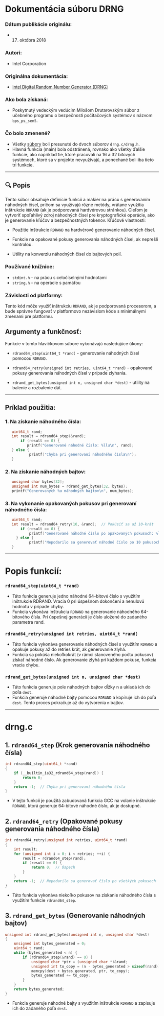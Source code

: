 # Dokumentácia súboru DRNG

### Dátum publikácie originálu:
- 17. októbra 2018
### Autori:
- Intel Corporation
### Originálna dokumentácia:
- [Intel Digital Random Number Generator (DRNG)](https://www.intel.com/content/dam/develop/external/us/en/documents/drng-software-implementation-guide-2-1-185467.pd)
### Ako bola získaná:
- Poskytnutý vedeckým vedúcim Milošom Drutarovským súbor z učebného programu o bezpečnosti počítačových systémov s názvom `bps_ps_sem5`.

### Čo bolo zmenené?

- Všetky [súbory](https://github.com/WilhelmWin/ECC-code/tree/master/2.0/Source/Drng)
  boli presunuté do dvoch súborov `drng.c/drng.h`.
- Hlavná funkcia (main) bola odstránená, rovnako ako všetky ďalšie funkcie, ako napríklad tie, ktoré pracovali na 16 a 32 bitových systémoch, ktoré sa v projekte nevyužívajú, a ponechané boli iba tieto tri funkcie.
---
## 🔍  Popis

Tento súbor obsahuje definície funkcií a makier na prácu s generovaním náhodných čísel, pričom sa využívajú rôzne metódy, vrátane využitia inštrukcie `RDRAND` (ak je podporovaná hardvérovou stránkou). Cieľom je vytvoriť spoľahlivý zdroj náhodných čísel pre kryptografické operácie, ako je generovanie kľúčov a bezpečnostných tokenov.
Kľúčové vlastnosti:

- Použitie inštrukcie `RDRAND` na hardvérové generovanie náhodných čísel.

- Funkcie na opakované pokusy generovania náhodných čísel, ak neprešli kontrolou.

- Utility na konverziu náhodných čísel do bajtových polí.

### Používané knižnice:

- `stdint.h` - na prácu s celočíselnými hodnotami
- `string.h` - na operácie s pamäťou

### Závislosti od platformy:

Tento kód môže využiť inštrukciu `RDRAND`, ak je podporovaná procesorom, a bude správne fungovať v platformovo nezávislom kóde s minimálnymi zmenami pre platformu.

## Argumenty a funkčnosť:

Funkcie v tomto hlavičkovom súbore vykonávajú nasledujúce úkony:
- `rdrand64_step(uint64_t *rand)` - generovanie náhodných čísel pomocou `RDRAND`.

- `rdrand64_retry(unsigned int retries, uint64_t *rand)` - opakované pokusy generovania náhodných čísel v prípade zlyhania.

- `rdrand_get_bytes(unsigned int n, unsigned char *dest)` - utility na balenie a rozbalenie dát.

---
## Príklad použitia:
### 1. Na získanie náhodného čísla:
```c
   uint64_t rand;
   int result = rdrand64_step(&rand);
       if (result == 0) {
          printf("Generované náhodné číslo: %llu\n", rand);
   } else {
           printf("Chyba pri generovaní náhodného čísla\n");
   }
```
### 2. Na získanie náhodných bajtov:
```c
   unsigned char bytes[32];
   unsigned int num_bytes = rdrand_get_bytes(32, bytes);
   printf("Generovaných %u náhodných bajtov\n", num_bytes);
```
### 3. Na vykonanie opakovaných pokusov pri generovaní náhodného čísla:
```c
   uint64_t rand;
   int result = rdrand64_retry(10, &rand);  // Pokúsiť sa až 10-krát
       if (result == 0) {
           printf("Generované náhodné číslo po opakovaných pokusoch: %llu\n", rand);
     } else {
           printf("Nepodarilo sa generovať náhodné číslo po 10 pokusoch\n");
   }
```
--- 
# Popis funkcií:
### `rdrand64_step(uint64_t *rand)`
- Táto funkcia generuje jedno náhodné 64-bitové číslo s 
využitím inštrukcie RDRAND. Vracia 0 pri úspešnom dokončení
a nenulovú hodnotu v prípade chyby.
- Funkcia vykonáva inštrukciu `RDRAND` na generovanie
náhodného 64-bitového čísla. Pri úspešnej generácii je 
číslo uložené do zadaného parametra rand.

### `rdrand64_retry(unsigned int retries, uint64_t *rand)`
- Táto funkcia vykonáva generovanie náhodných čísel s využitím `RDRAND`
a opakuje pokusy až do retries krát, ak generovanie zlyhá.
- Funkcia sa pokúša niekoľkokrát (v rámci stanoveného počtu pokusov) 
získať náhodné číslo. Ak generovanie zlyhá pri každom pokuse, 
funkcia vracia chybu.

### `rdrand_get_bytes(unsigned int n, unsigned char *dest)`
- Táto funkcia generuje pole náhodných bajtov dĺžky n a ukladá ich 
do poľa `dest`.
- Funkcia generuje náhodné bajty pomocou `RDRAND` a kopíruje ich do 
poľa `dest`. Tento proces pokračuje až do vytvorenia `n` bajtov.
---
# drng.c
## 1. `rdrand64_step` (Krok generovania náhodného čísla)
```c
int rdrand64_step(uint64_t *rand)
{
    if (__builtin_ia32_rdrand64_step(rand)) {
        return 0;
    }
    return -1;  // Chyba pri generovaní náhodného čísla
}
```
- V tejto funkcii je použitá zabudovaná funkcia GCC na volanie 
inštrukcie `RDRAND`, ktorá generuje 64-bitové náhodné číslo, ak je dostupné.

## 2. `rdrand64_retry` (Opakované pokusy generovania náhodného čísla)
```c
int rdrand64_retry(unsigned int retries, uint64_t *rand)
{
    int result;
    for (unsigned int i = 0; i < retries; ++i) {
        result = rdrand64_step(rand);
        if (result == 0) {
            return 0;  // Úspech
        }
    }
    return -1;  // Nepodarilo sa generovať číslo po všetkých pokusoch
}
```
- Táto funkcia vykonáva niekoľko pokusov na získanie náhodného čísla 
s využitím funkcie `rdrand64_step`.

## 3. `rdrand_get_bytes` (Generovanie náhodných bajtov)
```c
unsigned int rdrand_get_bytes(unsigned int n, unsigned char *dest)
{
    unsigned int bytes_generated = 0;
    uint64_t rand;
    while (bytes_generated < n) {
        if (rdrand64_step(&rand) == 0) {
            unsigned char *ptr = (unsigned char *)&rand;
            unsigned int to_copy = (n - bytes_generated > sizeof(rand)) ? sizeof(rand) : (n - bytes_generated);
            memcpy(dest + bytes_generated, ptr, to_copy);
            bytes_generated += to_copy;
        }
    }
    return bytes_generated;
}
```
- Funkcia generuje náhodné bajty s využitím inštrukcie `RDRAND` a zapisuje
ich do zadaného poľa `dest`.